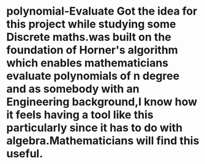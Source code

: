# polynomial-Evaluate Got the idea for this project while studying some Discrete maths.was built on the foundation of Horner's algorithm which enables mathematicians evaluate polynomials of n degree and as somebody with an Engineering background,I know how it feels having a tool like this particularly since it has to do with algebra.Mathematicians will find this useful.
